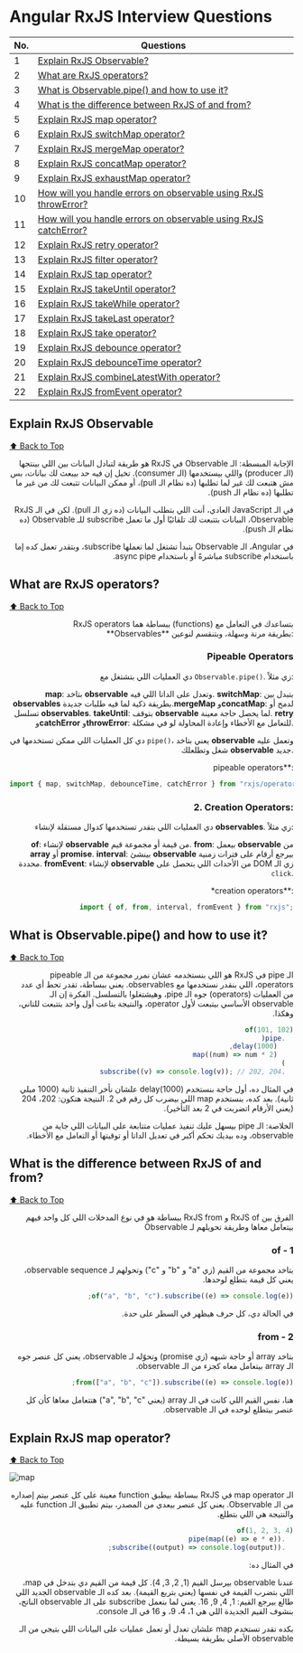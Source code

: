 <a name="top"></a>

# Angular RxJS Interview Questions

| No. | Questions                                                                                                                          |
| --- | ---------------------------------------------------------------------------------------------------------------------------------- |
| 1   | [Explain RxJS Observable?](#explain-rxjs-observable)                                                                               |
| 2   | [What are RxJS operators?](#what-are-rxjs-operators)                                                                               |
| 3   | [What is Observable.pipe() and how to use it?](#what-is-observablepipe-and-how-to-use-it)                                          |
| 4   | [What is the difference between RxJS of and from?](#what-is-the-difference-between-rxjs-of-and-from)                               |
| 5   | [Explain RxJS map operator?](#explain-rxjs-map-operator)                                                                           |
| 6   | [Explain RxJS switchMap operator?](#explain-rxjs-switchmap-operator)                                                               |
| 7   | [Explain RxJS mergeMap operator?](#explain-rxjs-mergemap-operator)                                                                 |
| 8   | [Explain RxJS concatMap operator?](#explain-rxjs-concatmap-operator)                                                               |
| 9   | [Explain RxJS exhaustMap operator?](#explain-rxjs-exhaustmap-operator)                                                             |
| 10  | [How will you handle errors on observable using RxJS throwError?](#how-will-you-handle-errors-on-observable-using-rxjs-throwerror) |
| 11  | [How will you handle errors on observable using RxJS catchError?](#how-will-you-handle-errors-on-observable-using-rxjs-catcherror) |
| 12  | [Explain RxJS retry operator?](#explain-rxjs-retry-operator)                                                                       |
| 13  | [Explain RxJS filter operator?](#explain-rxjs-filter-operator)                                                                     |
| 14  | [Explain RxJS tap operator?](#explain-rxjs-tap-operator)                                                                           |
| 15  | [Explain RxJS takeUntil operator?](#explain-rxjs-takeuntil-operator)                                                               |
| 16  | [Explain RxJS takeWhile operator?](#explain-rxjs-takewhile-operator)                                                               |
| 17  | [Explain RxJS takeLast operator?](#explain-rxjs-takelast-operator)                                                                 |
| 18  | [Explain RxJS take operator?](#explain-rxjs-take-operator)                                                                         |
| 19  | [Explain RxJS debounce operator?](#explain-rxjs-debounce-operator)                                                                 |
| 20  | [Explain RxJS debounceTime operator?](#explain-rxjs-debouncetime-operator)                                                         |
| 21  | [Explain RxJS combineLatestWith operator?](#explain-rxjs-combinelatestwith-operator)                                               |
| 22  | [Explain RxJS fromEvent operator?](#explain-rxjs-fromevent-operator)                                                               |

## Explain RxJS Observable

[⬆️ Back to Top](#top)

<div dir="auto" align="right">
الإجابة المبسطة: الـ Observable في RxJS هو طريقة لتبادل البيانات بين اللي بينتجها (الـ producer) واللي بيستخدمها (الـ consumer). تخيل إن فيه حد بيبعث لك بيانات، بس مش هتبعت لك غير لما تطلبها (ده نظام الـ pull)، أو ممكن البيانات تتبعت لك من غير ما تطلبها (ده نظام الـ push).

في الـ JavaScript العادي، أنت اللي بتطلب البيانات (ده زي الـ pull). لكن في الـ RxJS Observable، البيانات بتتبعت لك تلقائيًا أول ما تعمل subscribe للـ Observable (ده نظام الـ push).

في Angular، الـ Observable بتبدأ تشتغل لما تعملها subscribe، وبتقدر تعمل كده إما باستخدام subscribe مباشرةً أو باستخدام async pipe.

</div>

## What are RxJS operators?

[⬆️ Back to Top](#top)

<div dir="auto" align='right'>
RxJS operators ببساطة هما  (functions) بتساعدك في التعامل مع **Observables** بطريقة مرنة وسهلة، وبتنقسم لنوعين:

### **Pipeable Operators**

دي العمليات اللي بتشتغل مع `Observable.pipe()`. زي مثلاً:

**map**: بتاخد **observable** وتعدل على الداتا اللي فيه.
**switchMap**: بتبدل بين **observables** بطريقة ذكية لما فيه طلبات جديدة.**mergeMap** و**concatMap**: لدمج أو تسلسل **observables**.
**takeUntil**: بتوقف **observable** لما يحصل حاجة معينة.
**retry** و**catchError** و**throwError**: للتعامل مع الأخطاء وإعادة المحاولة لو في مشكلة.

دي كل العمليات اللي ممكن تستخدمها في `pipe()`، يعني بتاخد **observable** وتعمل عليه شغل وتطلعلك **observable** جديد.

pipeable operators\*\*:

```typescript
import { map, switchMap, debounceTime, catchError } from "rxjs/operators";
```

### 2. **Creation Operators**:

دي العمليات اللي بتقدر تستخدمها كدوال مستقلة لإنشاء **observables**. زي مثلاً:

**of**: لإنشاء **observable** من قيمة أو مجموعة قيم.
**from**: بيعمل **observable** من **array** أو **promise**.
**interval**: بينشئ **observable** بيرجع أرقام على فترات زمنية محددة.
**fromEvent**: لإنشاء **observable** من الأحداث اللي بتحصل على DOM زي الـ `click`.

\*creation operators\*\*:

```typescript
import { of, from, interval, fromEvent } from "rxjs";
```

</div>

## What is Observable.pipe() and how to use it?

[⬆️ Back to Top](#top)

<div dir="auto" align="right">
الـ pipe في RxJS هو اللي بنستخدمه عشان نمرر مجموعة من الـ pipeable operators، اللي بنقدر نستخدمها مع observables. يعني ببساطة، تقدر تحط أي عدد من العمليات (operators) جوه الـ pipe، وهيشتغلوا بالتسلسل. الفكرة إن الـ observable الأساسي بيتبعت لأول operator، والنتيجة بتاعت أول واحد بتتبعت للتاني، وهكذا.

```typescript
of(101, 102)
  .pipe(
    delay(1000),
    map((num) => num * 2)
  )
  .subscribe((v) => console.log(v)); // 202, 204
```

في المثال ده، أول حاجة بنستخدم delay(1000) علشان نأخر التنفيذ ثانية (1000 ميلي ثانية).
بعد كده، بنستخدم map اللي بيضرب كل رقم في 2.
النتيجة هتكون: 202، 204 (يعني الأرقام اتضربت في 2 بعد التأخير).

الخلاصة:
الـ pipe بيسهل عليك تنفيذ عمليات متتابعة على البيانات اللي جاية من observable، وده بيديك تحكم أكبر في تعديل الداتا أو توقيتها أو التعامل مع الأخطاء.

</div>

## What is the difference between RxJS of and from?

[⬆️ Back to Top](#top)

<div dir="auto" align="right">
الفرق بين RxJS of و RxJS from ببساطة هو في نوع المدخلات اللي كل واحد فيهم بيتعامل معاها وطريقة تحويلهم لـ Observable

### of - 1

بتاخد مجموعة من القيم (زي "a" و "b" و "c") وتحولهم لـ observable sequence، يعني كل قيمة بتطلع لوحدها.

```typescript
of("a", "b", "c").subscribe((e) => console.log(e));
```

في الحالة دي، كل حرف هيظهر في السطر على حدة.

### from - 2

بتاخد array أو حاجة شبهه (زي promise) وتحوّله لـ observable، يعني كل عنصر جوه الـ array بيتعامل معاه كجزء من الـ observable.

```typescript
from(["a", "b", "c"]).subscribe((e) => console.log(e));
```

هنا، نفس القيم اللي كانت في الـ array (يعني "a", "b", "c") هتتعامل معاها كأن كل عنصر بيتطلع لوحده في الـ observable.

</div>

## Explain RxJS map operator?

[⬆️ Back to Top](#top)

![ map ](https://rxjs.dev/assets/images/marble-diagrams/map.png)

<div dir="auto" align="right">
الـ map operator في RxJS ببساطة بيطبق function معينة على كل عنصر بيتم إصداره من الـ Observable. يعني كل عنصر بيعدي من المصدر، بيتم تطبيق الـ function عليه والنتيجة هي اللي بتطلع.

```typescript
of(1, 2, 3, 4)
  .pipe(map((e) => e * e))
  .subscribe((output) => console.log(output));
```

في المثال ده:

عندنا observable بيرسل القيم (1, 2, 3, 4).
كل قيمة من القيم دي بتدخل في map، اللي بتضرب القيمة في نفسها (يعني بتربع القيمة).
بعد كده الـ observable الجديد اللي طالع بيرجع القيم: 1, 4, 9, 16.
يعني لما بنعمل subscribe على الـ observable الناتج، بنشوف القيم الجديدة اللي هي 1، 4، 9، و 16 في الـ console.

بكده تقدر تستخدم map علشان تعدل أو تعمل عمليات على البيانات اللي بتيجي من الـ observable الأصلي بطريقة بسيطة.

</div>
